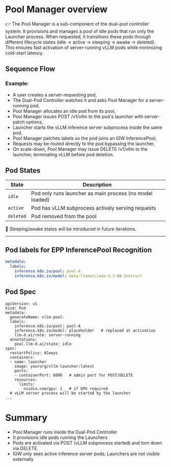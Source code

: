 # Pool Manager overview

👉 The Pool Manager is a sub-component of the dual-pod controller system. It provisions and manages a pool of idle pods that run only the Launcher process. When requested, it transitions these pods through different lifecycle states (idle → active → sleeping → awake → deleted). This ensures fast activation of server-running vLLM pods while minimizing cold-start latency.

## Sequence Flow

### Example:

- A user creates a server-requesting pod,
- The Dual-Pod Controller watches it and asks Pool Manager for a server-running pod,
- Pool Manager allocates an idle pod from its pool,
- Pool Manager issues POST /v1/vllm to the pod's launcher with server-patch options,
- Launcher starts the vLLM inference server subprocess inside the same pod,
- Pool Manager patches labels so the pod joins an IGW InferencePool,
- Requests may be routed directly to the pod bypassing the launcher,
- On scale-down, Pool Manager may issue DELETE /v1/vllm to the launcher, terminating vLLM before pod deletion.

## Pod States

| State       | Description                                  |
|------------|----------------------------------------------|
| `idle`        | Pod only runs launcher as main process (no model loaded)                 |
| `active`      | Pod has vLLM subprocess actively serving requests  |
| `deleted`     | Pod removed from the pool                   |

📝 Sleeping/awake states will be introduced in future iterations.

---

## Pod labels for EPP InferencePool Recognition

```yaml
metadata:
  labels:
    inference.k8s.io/pool: pool-A
    inference.k8s.io/model: meta-llama/Llama-3.1-8B-Instruct
```

## Pod Spec

```
apiVersion: v1
kind: Pod
metadata:
  generateName: vllm-pool-
  labels:
    inference.k8s.io/pool: pool-A
    inference.k8s.io/model: placeholder   # replaced at activation
    llm-d.ai/role: server-running
  annotations:
    pool.llm-d.ai/state: idle
spec:
  restartPolicy: Always
  containers:
  - name: launcher
    image: yourorg/vllm-launcher:latest
    ports:
    - containerPort: 8000   # admin port for POST/DELETE
    resources:
      limits:
        nvidia.com/gpu: 1   # if GPU required
  # vLLM server process will be started by the launcher
...

```

# Summary

- Pool Manager runs inside the Dual-Pod Controller
- It provisions idle pods running the Launchers 
- Pods are activated via POST (vLLM subprocess started) and torn down via DELETE.
- IGW only sees active inference server pods; Launchers are not visible externally
